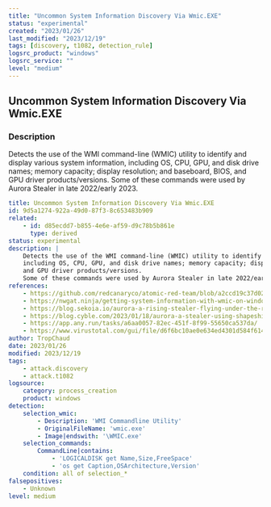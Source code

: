 ```yaml
---
title: "Uncommon System Information Discovery Via Wmic.EXE"
status: "experimental"
created: "2023/01/26"
last_modified: "2023/12/19"
tags: [discovery, t1082, detection_rule]
logsrc_product: "windows"
logsrc_service: ""
level: "medium"
---
```


## Uncommon System Information Discovery Via Wmic.EXE

### Description

Detects the use of the WMI command-line (WMIC) utility to identify and display various system information,
including OS, CPU, GPU, and disk drive names; memory capacity; display resolution; and baseboard, BIOS,
and GPU driver products/versions.
Some of these commands were used by Aurora Stealer in late 2022/early 2023.


```yml
title: Uncommon System Information Discovery Via Wmic.EXE
id: 9d5a1274-922a-49d0-87f3-8c653483b909
related:
    - id: d85ecdd7-b855-4e6e-af59-d9c78b5b861e
      type: derived
status: experimental
description: |
    Detects the use of the WMI command-line (WMIC) utility to identify and display various system information,
    including OS, CPU, GPU, and disk drive names; memory capacity; display resolution; and baseboard, BIOS,
    and GPU driver products/versions.
    Some of these commands were used by Aurora Stealer in late 2022/early 2023.
references:
    - https://github.com/redcanaryco/atomic-red-team/blob/a2ccd19c37d0278b4ffa8583add3cf52060a5418/atomics/T1082/T1082.md#atomic-test-25---system-information-discovery-with-wmic
    - https://nwgat.ninja/getting-system-information-with-wmic-on-windows/
    - https://blog.sekoia.io/aurora-a-rising-stealer-flying-under-the-radar
    - https://blog.cyble.com/2023/01/18/aurora-a-stealer-using-shapeshifting-tactics/
    - https://app.any.run/tasks/a6aa0057-82ec-451f-8f99-55650ca537da/
    - https://www.virustotal.com/gui/file/d6f6bc10ae0e634ed4301d584f61418cee18e5d58ad9af72f8aa552dc4aaeca3/behavior
author: TropChaud
date: 2023/01/26
modified: 2023/12/19
tags:
    - attack.discovery
    - attack.t1082
logsource:
    category: process_creation
    product: windows
detection:
    selection_wmic:
        - Description: 'WMI Commandline Utility'
        - OriginalFileName: 'wmic.exe'
        - Image|endswith: '\WMIC.exe'
    selection_commands:
        CommandLine|contains:
            - 'LOGICALDISK get Name,Size,FreeSpace'
            - 'os get Caption,OSArchitecture,Version'
    condition: all of selection_*
falsepositives:
    - Unknown
level: medium

```
